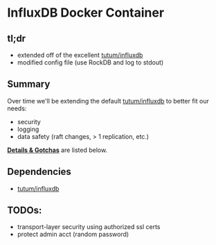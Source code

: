 InfluxDB Docker Container
=========


tl;dr
-----

* extended off of the excellent [tutum/influxdb](https://registry.hub.docker.com/u/tutum/influxdb/)
* modified config file (use RockDB and log to stdout)


Summary
-------

Over time we'll be extending the default [tutum/influxdb](https://registry.hub.docker.com/u/tutum/influxdb/) to better fit our needs:
* security
* logging
* data safety (raft changes, > 1 replication, etc.)


**[Details & Gotchas](#details)** are listed below.


Dependencies
-------

* [tutum/influxdb](https://registry.hub.docker.com/u/tutum/influxdb/)


<a name="todos"></a>
TODOs:
-------------------------
* transport-layer security using authorized ssl certs
* protect admin acct (random password)
